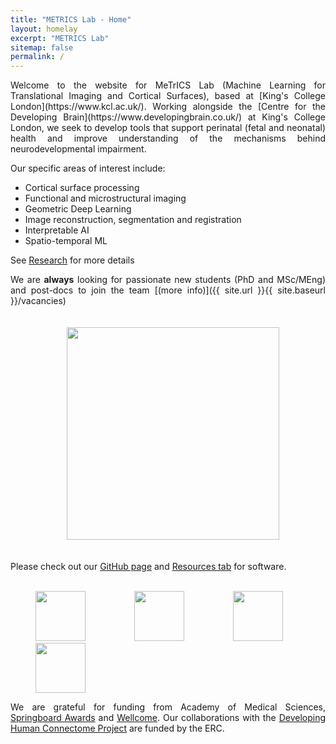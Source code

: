 ```yaml
---
title: "METRICS Lab - Home"
layout: homelay
excerpt: "METRICS Lab"
sitemap: false
permalink: /
---
```

<div markdown style="text-align: justify">
Welcome to the website for MeTrICS Lab (Machine Learning for Translational Imaging and Cortical Surfaces), based at [King's College London](https://www.kcl.ac.uk/). Working alongside the [Centre for the Developing Brain](https://www.developingbrain.co.uk/) at King's College London, we seek to develop tools that support perinatal (fetal and neonatal) health and improve understanding of the mechanisms behind neurodevelopmental impairment.

Our specific areas of interest include:
- Cortical surface processing
- Functional and microstructural imaging
- Geometric Deep Learning
- Image reconstruction, segmentation and registration
- Interpretable AI
- Spatio-temporal ML

 See [Research](research) for more details


We are **always** looking for passionate new students (PhD and MSc/MEng) and post-docs to join the team [(more info)]({{ site.url }}{{ site.baseurl }}/vacancies)

<figure>
 <img src="{{ site.url }}{{ site.baseurl }}/images/slider7001400/METRICS_group_pic.jpg" style="height:340px; padding-left:50px; padding-top:20px; padding-bottom:20px">
 </figure>

Please check out our [GitHub page](https://github.com/metrics-lab) and [Resources tab](resources) for software.
<br>
<br>
<figure class="fourth">
  <img src="{{ site.url }}{{ site.baseurl }}/images/logopic/Logo_AMS.png" style="height: 80px; ; padding-right:28px">
  <img src="{{ site.url }}{{ site.baseurl }}/images/logopic/Logo_Wellcome.jpeg" style="height: 80px; padding-right:28px">
  <img src="{{ site.url }}{{ site.baseurl }}/images/logopic/Logo_ERC.jpg" style="height: 80px; padding-right:28px">
  <img src="{{ site.url }}{{ site.baseurl }}/images/logopic/Logo_Kings.png" style="height: 80px; padding-right:28px">
</figure>

We are grateful for funding from Academy of Medical Sciences, [Springboard Awards](https://acmedsci.ac.uk/grants-and-schemes/grant-schemes/springboard) and [Wellcome](https://wellcome.ac.uk/funding). Our collaborations with the [Developing Human Connectome Project](http://www.developingconnectome.org/) are funded by the ERC.
<br>
<br>
</div>

